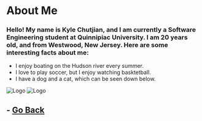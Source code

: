 # About Me

### Hello! My name is Kyle Chutjian, and I am currently a Software Engineering student at Quinnipiac University. I am 20 years old, and from Westwood, New Jersey. Here are some interesting facts about me:
 - I enjoy boating on the Hudson river every summer.
 - I love to play soccer, but I enjoy watching basktetball.
 - I have a dog and a cat, which can be seen down below.

<img src="assets/images/cat.jpg" alt="Logo">
<img src="assets/images/dog.jpg" alt="Logo">



## - [Go Back](https://kylechutjian.github.io/)